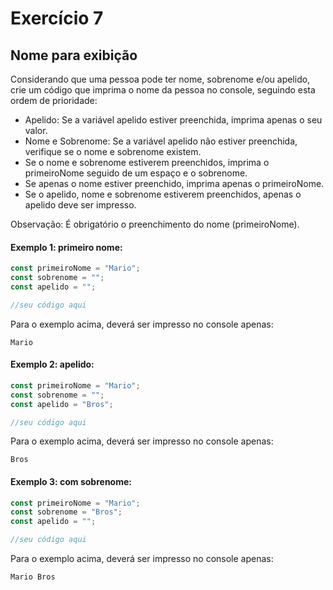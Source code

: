 # Exercício 7

## Nome para exibição

Considerando que uma pessoa pode ter nome, sobrenome e/ou apelido, crie um código que imprima o nome da pessoa no console, seguindo esta ordem de prioridade:

- Apelido: Se a variável apelido estiver preenchida, imprima apenas o seu valor.
- Nome e Sobrenome: Se a variável apelido não estiver preenchida, verifique se o nome e sobrenome existem.
- Se o nome e sobrenome estiverem preenchidos, imprima o primeiroNome seguido de um espaço e o sobrenome.
- Se apenas o nome estiver preenchido, imprima apenas o primeiroNome.
- Se o apelido, nome e sobrenome estiverem preenchidos, apenas o apelido deve ser impresso.

Observação: É obrigatório o preenchimento do nome (primeiroNome).


#### Exemplo 1: primeiro nome:

```javascript
const primeiroNome = "Mario";
const sobrenome = "";
const apelido = "";

//seu código aqui
```

Para o exemplo acima, deverá ser impresso no console apenas:

```
Mario
```


#### Exemplo 2: apelido:

```javascript
const primeiroNome = "Mario";
const sobrenome = "";
const apelido = "Bros";

//seu código aqui
```

Para o exemplo acima, deverá ser impresso no console apenas:

```
Bros
```

#### Exemplo 3: com sobrenome:

```javascript
const primeiroNome = "Mario";
const sobrenome = "Bros";
const apelido = "";

//seu código aqui
```

Para o exemplo acima, deverá ser impresso no console apenas:

```
Mario Bros
```
